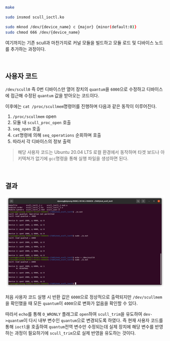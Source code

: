``` bash
make
```

``` bash
sudo insmod scull_ioctl.ko
```

``` bash
sudo mknod /dev/{device_name} c {major} {minor(default:0)}
sudo chmod 666 /dev/{device_name}
```

여기까지는 기존 scull과 마찬가지로 커널 모듈을 빌드하고 모듈 로드 및 디바이스 노드를 추가하는 과정이다.

<br>

<h2> 사용자 코드 </h2>

`/dev/scull0` 즉 0번 디바이스만 열어 장치의 `quantum`을 `6000`으로 수정하고 디바이스에 접근해 수정된 `quantum` 값을 받아오는 코드이다.

이후에는 `cat /proc/scullmem`명령어를 진행하며 다음과 같은 동작이 이루어진다.

1. `/proc/scullmem` open
2. 모듈 내 `scull_proc_open` 호출
3. `seq_open` 호출
4. `cat`명령에 의해 `seq_operations` 순회하며 호출
5. 따라서 각 디바이스의 정보 출력

> 해당 사용자 코드는 Ubuntu 20.04 LTS 로컬 환경에서 동작하며 타겟 보드나 아키텍쳐가 없기에 `gcc`명령을 통해 실행 파일을 생성하면 된다.

<br>

<h2> 결과 </h2>

![alt text](imgs/sculli.png)

처음 사용자 코드 실행 시 반환 값은 `6000`으로 정상적으로 출력되지만 `/dev/scullmem`을 확인했을 때 모든 `quantum`이 `4000`으로 변화가 없음을 확인할 수 있다.

따라서 `echo`를 통해 `O_WRONLY` 플래그로 `open`하여 `scull_trim`을 유도하여 `dev->quantum`이 다시 내부 변수인 `quantum`으로 변경되도록 하였다. 즉 현재 사용자 코드를 통해 `ioctl`을 호출하여 `quantum`전역 변수만 수정되는데 실제 장치에 해당 변수를 반영하는 과정이 필요하기에 `scull_trim`으로 실제 반영을 유도하는 것이다.